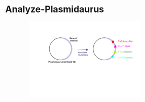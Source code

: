 # Analyze-Plasmidaurus

<p align="center">
    <img src="https://github.com/The-Mitra-Lab/Analyze-Plasmidaurus/blob/main/analyze_plasmidsaurus.png", width="350">
</p>
